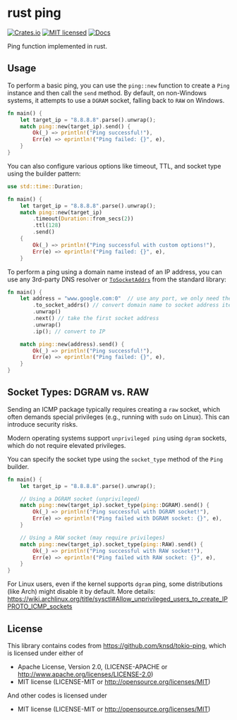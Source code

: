 # rust ping

[![Crates.io](https://img.shields.io/crates/v/ping.svg)](https://crates.io/crates/ping)
[![MIT licensed](https://img.shields.io/badge/license-MIT-blue.svg)](./LICENSE)
[![Docs](https://docs.rs/ping/badge.svg)](https://docs.rs/ping/)

Ping function implemented in rust.

## Usage

To perform a basic ping, you can use the `ping::new` function to create a `Ping` instance and then call the `send` method. By default, on non-Windows systems, it attempts to use a `DGRAM` socket, falling back to `RAW` on Windows.

```rust
fn main() {
    let target_ip = "8.8.8.8".parse().unwrap();
    match ping::new(target_ip).send() {
        Ok(_) => println!("Ping successful!"),
        Err(e) => eprintln!("Ping failed: {}", e),
    }
}
```

You can also configure various options like timeout, TTL, and socket type using the builder pattern:

```rust
use std::time::Duration;

fn main() {
    let target_ip = "8.8.8.8".parse().unwrap();
    match ping::new(target_ip)
        .timeout(Duration::from_secs(2))
        .ttl(128)
        .send()
    {
        Ok(_) => println!("Ping successful with custom options!"),
        Err(e) => eprintln!("Ping failed: {}", e),
    }

```

To perform a ping using a domain name instead of an IP address, you can use any 3rd-party DNS resolver or [`ToSocketAddrs`](https://doc.rust-lang.org/std/net/trait.ToSocketAddrs.html) from the standard library:

```rust
fn main() {
    let address = "www.google.com:0"  // use any port, we only need the IP
        .to_socket_addrs() // convert domain name to socket address iterator
        .unwrap()
        .next() // take the first socket address
        .unwrap()
        .ip(); // convert to IP

    match ping::new(address).send() {
        Ok(_) => println!("Ping successful!"),
        Err(e) => eprintln!("Ping failed: {}", e),
    }
}
```

## Socket Types: DGRAM vs. RAW

Sending an ICMP package typically requires creating a `raw` socket, which often demands special privileges (e.g., running with `sudo` on Linux). This can introduce security risks.

Modern operating systems support `unprivileged ping` using `dgram` sockets, which do not require elevated privileges.

You can specify the socket type using the `socket_type` method of the `Ping` builder.

```rust
fn main() {
    let target_ip = "8.8.8.8".parse().unwrap();

    // Using a DGRAM socket (unprivileged)
    match ping::new(target_ip).socket_type(ping::DGRAM).send() {
        Ok(_) => println!("Ping successful with DGRAM socket!"),
        Err(e) => eprintln!("Ping failed with DGRAM socket: {}", e),
    }

    // Using a RAW socket (may require privileges)
    match ping::new(target_ip).socket_type(ping::RAW).send() {
        Ok(_) => println!("Ping successful with RAW socket!"),
        Err(e) => eprintln!("Ping failed with RAW socket: {}", e),
    }
}
```

For Linux users, even if the kernel supports `dgram` ping, some distributions (like Arch) might disable it by default. More details: https://wiki.archlinux.org/title/sysctl#Allow_unprivileged_users_to_create_IPPROTO_ICMP_sockets

## License

This library contains codes from https://github.com/knsd/tokio-ping, which is licensed under either of

- Apache License, Version 2.0, (LICENSE-APACHE or http://www.apache.org/licenses/LICENSE-2.0)
- MIT license (LICENSE-MIT or http://opensource.org/licenses/MIT)

And other codes is licensed under

- MIT license (LICENSE-MIT or http://opensource.org/licenses/MIT)
